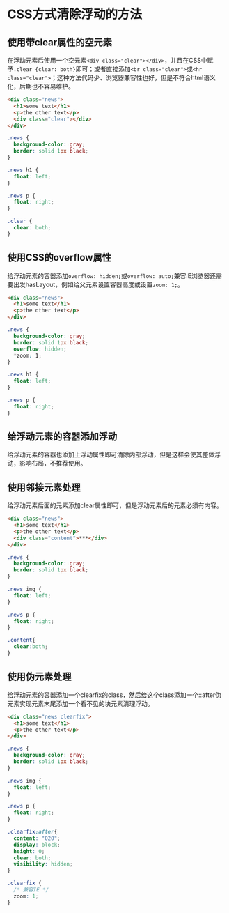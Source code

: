 # CSS方式清除浮动的方法

## 使用带clear属性的空元素

在浮动元素后使用一个空元素`<div class="clear"></div>`，并且在CSS中赋予`.clear {clear: both}`即可；或者直接添加`<br class="clear">`或`<hr class="clear">`；这种方法代码少、浏览器兼容性也好，但是不符合html语义化，后期也不容易维护。

~~~html
<div class="news">
  <h1>some text</h1>
  <p>the other text</p>
  <div class="clear"></div>
</div>
~~~

~~~css
.news {
  background-color: gray;
  border: solid 1px black;
}

.news h1 {
  float: left;
}

.news p {
  float: right;
}

.clear {
  clear: both;
}
~~~

## 使用CSS的overflow属性

给浮动元素的容器添加`overflow: hidden;`或`overflow: auto;`兼容IE浏览器还需要出发hasLayout，例如给父元素设置容器高度或设置`zoom: 1;`。

~~~html
<div class="news">
  <h1>some text</h1>
  <p>the other text</p>
</div>
~~~

~~~css
.news {
  background-color: gray;
  border: solid 1px black;
  overflow: hidden;
  *zoom: 1;
}

.news h1 {
  float: left;
}

.news p {
  float: right;
}
~~~

## 给浮动元素的容器添加浮动

给浮动元素的容器也添加上浮动属性即可清除内部浮动，但是这样会使其整体浮动，影响布局，不推荐使用。

## 使用邻接元素处理

给浮动元素后面的元素添加clear属性即可，但是浮动元素后的元素必须有内容。

~~~html
<div class="news">
  <h1>some text</h1>
  <p>the other text</p>
  <div class="content">***</div>
</div>
~~~

~~~css
.news {
  background-color: gray;
  border: solid 1px black;
}

.news img {
  float: left;
}

.news p {
  float: right;
}

.content{
  clear:both;
}
~~~

## 使用伪元素处理

给浮动元素的容器添加一个clearfix的class，然后给这个class添加一个::after伪元素实现元素末尾添加一个看不见的块元素清理浮动。

~~~html
<div class="news clearfix">
  <h1>some text</h1>
  <p>the other text</p>
</div>
~~~

~~~css
.news {
  background-color: gray;
  border: solid 1px black;
}

.news img {
  float: left;
}

.news p {
  float: right;
}

.clearfix:after{
  content: "020";
  display: block;
  height: 0;
  clear: both;
  visibility: hidden;  
}

.clearfix {
  /* 兼容IE */
  zoom: 1;
}
~~~
